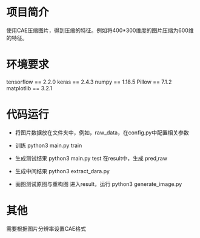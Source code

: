 # 项目简介

使用CAE压缩图片，得到压缩的特征。例如将400*300维度的图片压缩为600维的特征。



# 环境要求
tensorflow == 2.2.0
keras == 2.4.3
numpy == 1.18.5
Pillow == 7.1.2
matplotlib == 3.2.1





# 代码运行
- 将图片数据放在文件夹中，例如，raw_data，在config.py中配置相关参数


- 训练
 python3 main.py train

- 生成测试结果
 python3 main.py test
 在result中，生成 pred,raw 

- 生成中间结果
 python3 extract_dara.py

- 画图测试原图与重构图
 进入result，运行 python3 generate_image.py


# 其他
需要根据图片分辨率设置CAE格式

